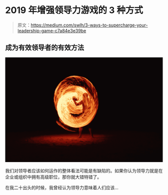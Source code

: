 # 2019 年增强领导力游戏的 3 种方式

> 原文：<https://medium.com/swlh/3-ways-to-supercharge-your-leadership-game-c7a84e3e39be>

## 成为有效领导者的有效方法

![](img/dce52aed49869a5b5c57c8f148b9fd48.png)

我们对领导者应该如何运作的整体看法可能是有缺陷的。如果你认为领导力就是在企业或组织中拥有高级职位，那你就大错特错了。

在我二十出头的时候，我曾经认为领导力意味着人们应该…